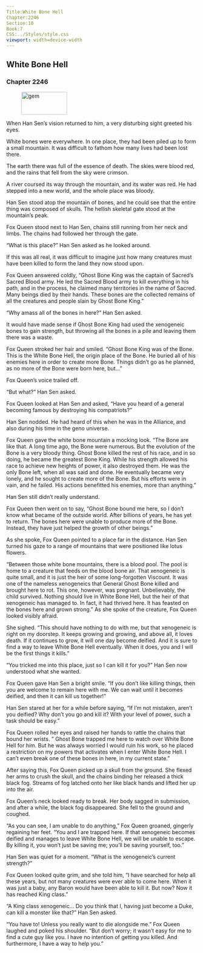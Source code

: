```yaml
---
Title:White Bone Hell 
Chapter:2246 
Section:10 
Book:7 
CSS:../Styles/style.css 
viewport: width=device-width
---
```

  
## White Bone Hell
### Chapter 2246
  
<figure>
	<img src="../Images/gem.gif" alt="gem" id="gem" width="120" height="60" />
</figure>
  

  
When Han Sen’s vision returned to him, a very disturbing sight greeted his eyes.

White bones were everywhere. In one place, they had been piled up to form a small mountain. It was difficult to fathom how many lives had been lost there.

The earth there was full of the essence of death. The skies were blood red, and the rains that fell from the sky were crimson.

A river coursed its way through the mountain, and its water was red. He had stepped into a new world, and the whole place was bloody.

Han Sen stood atop the mountain of bones, and he could see that the entire thing was composed of skulls. The hellish skeletal gate stood at the mountain’s peak.

Fox Queen stood next to Han Sen, chains still running from her neck and limbs. The chains had followed her through the gate.

“What is this place?” Han Sen asked as he looked around.

If this was all real, it was difficult to imagine just how many creatures must have been killed to form the land they now stood upon.

Fox Queen answered coldly, “Ghost Bone King was the captain of Sacred’s Sacred Blood army. He led the Sacred Blood army to kill everything in his path, and in the process, he claimed many territories in the name of Sacred. Many beings died by their hands. These bones are the collected remains of all the creatures and people slain by Ghost Bone King.”

“Why amass all of the bones in here?” Han Sen asked.

It would have made sense if Ghost Bone King had used the xenogeneic bones to gain strength, but throwing all the bones in a pile and leaving them there was a waste.

Fox Queen stroked her hair and smiled. “Ghost Bone King was of the Bone. This is the White Bone Hell, the origin place of the Bone. He buried all of his enemies here in order to create more Bone. Things didn’t go as he planned, as no more of the Bone were born here, but…”

Fox Queen’s voice trailed off.

“But what?” Han Sen asked.

Fox Queen looked at Han Sen and asked, “Have you heard of a general becoming famous by destroying his compatriots?”

Han Sen nodded. He had heard of this when he was in the Alliance, and also during his time in the geno universe.

Fox Queen gave the white bone mountain a mocking look. “The Bone are like that. A long time ago, the Bone were numerous. But the evolution of the Bone is a very bloody thing. Ghost Bone killed the rest of his race, and in so doing, he became the greatest Bone King. While his strength allowed his race to achieve new heights of power, it also destroyed them. He was the only Bone left, when all was said and done. He eventually became very lonely, and he sought to create more of the Bone. But his efforts were in vain, and he failed. His actions benefitted his enemies, more than anything.”

Han Sen still didn’t really understand.

Fox Queen then went on to say, “Ghost Bone bound me here, so I don’t know what became of the outside world. After billions of years, he has yet to return. The bones here were unable to produce more of the Bone. Instead, they have just helped the growth of other beings.”

As she spoke, Fox Queen pointed to a place far in the distance. Han Sen turned his gaze to a range of mountains that were positioned like lotus flowers.

“Between those white bone mountains, there is a blood pool. The pool is home to a creature that feeds on the blood bone air. That xenogeneic is quite small, and it is just the heir of some long-forgotten Viscount. It was one of the nameless xenogeneics that General Ghost Bone killed and brought here to rot. This one, however, was pregnant. Unbelievably, the child survived. Nothing should live in White Bone Hell, but the heir of that xenogeneic has managed to. In fact, it had thrived here. It has feasted on the bones here and grown strong.” As she spoke of the creature, Fox Queen looked visibly afraid.

She sighed. “This should have nothing to do with me, but that xenogeneic is right on my doorstep. It keeps growing and growing, and above all, it loves death. If it continues to grow, it will one day become deified. And it is sure to find a way to leave White Bone Hell eventually. When it does, you and I will be the first things it kills.”

“You tricked me into this place, just so I can kill it for you?” Han Sen now understood what she wanted.

Fox Queen gave Han Sen a bright smile. “If you don’t like killing things, then you are welcome to remain here with me. We can wait until it becomes deified, and then it can kill us together!”

Han Sen stared at her for a while before saying, “If I’m not mistaken, aren’t you deified? Why don’t you go and kill it? With your level of power, such a task should be easy.”

Fox Queen rolled her eyes and raised her hands to rattle the chains that bound her wrists. ” Ghost Bone trapped me here to watch over White Bone Hell for him. But he was always worried I would ruin his work, so he placed a restriction on my powers that activates when I enter White Bone Hell. I can’t even break one of these bones in here, in my current state.”

After saying this, Fox Queen picked up a skull from the ground. She flexed her arms to crush the skull, and the chains binding her released a thick black fog. Streams of fog latched onto her like black hands and lifted her up into the air.

Fox Queen’s neck looked ready to break. Her body sagged in submission, and after a while, the black fog disappeared. She fell to the ground and coughed.

“As you can see, I am unable to do anything,” Fox Queen groaned, gingerly regaining her feet. “You and I are trapped here. If that xenogeneic becomes deified and manages to leave White Bone Hell, we will be unable to escape. By killing it, you won’t just be saving me; you’ll be saving yourself, too.”

Han Sen was quiet for a moment. “What is the xenogeneic’s current strength?”

Fox Queen looked quite grim, and she told him, “I have searched for help all these years, but not many creatures were ever able to come here. When it was just a baby, any Baron would have been able to kill it. But now? Now it has reached King class.”

“A King class xenogeneic… Do you think that I, having just become a Duke, can kill a monster like that?” Han Sen asked.

“You have to! Unless you really want to die alongside me.” Fox Queen laughed and poked his shoulder. “But don’t worry; it wasn’t easy for me to find a cute guy like you. I have no intention of getting you killed. And furthermore, I have a way to help you.”